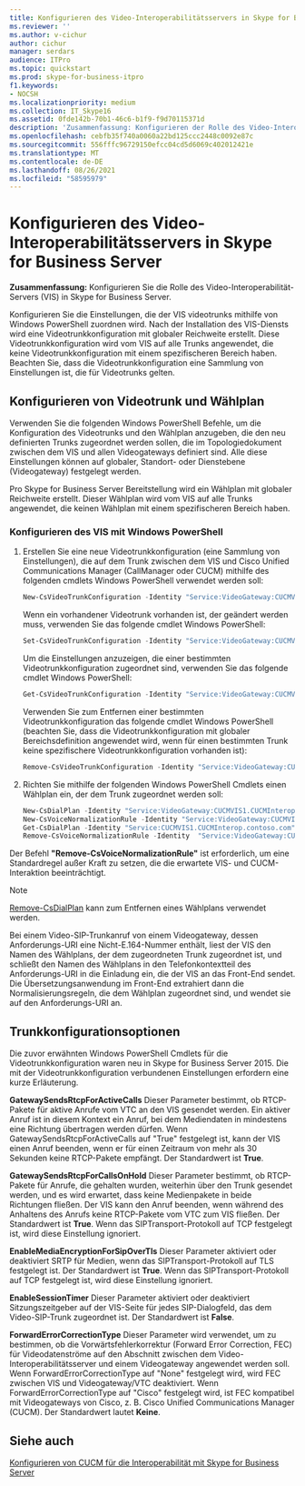 ```yaml
---
title: Konfigurieren des Video-Interoperabilitätsservers in Skype for Business Server
ms.reviewer: ''
ms.author: v-cichur
author: cichur
manager: serdars
audience: ITPro
ms.topic: quickstart
ms.prod: skype-for-business-itpro
f1.keywords:
- NOCSH
ms.localizationpriority: medium
ms.collection: IT_Skype16
ms.assetid: 0fde142b-70b1-46c6-b1f9-f9d70115371d
description: 'Zusammenfassung: Konfigurieren der Rolle des Video-Interoperabilität-Servers (VIS) in Skype for Business Server.'
ms.openlocfilehash: cebfb35f740a0060a22bd125ccc2448c0092e87c
ms.sourcegitcommit: 556fffc96729150efcc04cd5d6069c402012421e
ms.translationtype: MT
ms.contentlocale: de-DE
ms.lasthandoff: 08/26/2021
ms.locfileid: "58595979"
---
```

# <a name="configure-the-video-interop-server-in-skype-for-business-server"></a>Konfigurieren des Video-Interoperabilitätsservers in Skype for Business Server
 
**Zusammenfassung:** Konfigurieren Sie die Rolle des Video-Interoperabilität-Servers (VIS) in Skype for Business Server.
  
 Konfigurieren Sie die Einstellungen, die der VIS videotrunks mithilfe von Windows PowerShell zuordnen wird. Nach der Installation des VIS-Diensts wird eine Videotrunkkonfiguration mit globaler Reichweite erstellt. Diese Videotrunkkonfiguration wird vom VIS auf alle Trunks angewendet, die keine Videotrunkkonfiguration mit einem spezifischeren Bereich haben. Beachten Sie, dass die Videotrunkkonfiguration eine Sammlung von Einstellungen ist, die für Videotrunks gelten.
  
## <a name="configure-video-trunk-and-dial-plan"></a>Konfigurieren von Videotrunk und Wählplan

Verwenden Sie die folgenden Windows PowerShell Befehle, um die Konfiguration des Videotrunks und den Wählplan anzugeben, die den neu definierten Trunks zugeordnet werden sollen, die im Topologiedokument zwischen dem VIS und allen Videogateways definiert sind. Alle diese Einstellungen können auf globaler, Standort- oder Dienstebene (Videogateway) festgelegt werden. 
  
Pro Skype for Business Server Bereitstellung wird ein Wählplan mit globaler Reichweite erstellt. Dieser Wählplan wird vom VIS auf alle Trunks angewendet, die keinen Wählplan mit einem spezifischeren Bereich haben. 
  
### <a name="configure-the-vis-using-windows-powershell"></a>Konfigurieren des VIS mit Windows PowerShell

1. Erstellen Sie eine neue Videotrunkkonfiguration (eine Sammlung von Einstellungen), die auf dem Trunk zwischen dem VIS und Cisco Unified Communications Manager (CallManager oder CUCM) mithilfe des folgenden cmdlets Windows PowerShell verwendet werden soll:
    
   ```powershell
   New-CsVideoTrunkConfiguration -Identity "Service:VideoGateway:CUCMVIS1.CUCMInterop.contoso.com" -GatewaySendsRtcpForActiveCalls $false -GatewaySendsRtcpForCallsOnHold $false -EnableMediaEncryptionForSipOverTls $true(or $false)
   ```

    Wenn ein vorhandener Videotrunk vorhanden ist, der geändert werden muss, verwenden Sie das folgende cmdlet Windows PowerShell:
    
   ```powershell
   Set-CsVideoTrunkConfiguration -Identity "Service:VideoGateway:CUCMVIS1.CUCMInterop.contoso.com" -GatewaySendsRtcpForActiveCalls $false -GatewaySendsRtcpForCallsOnHold $false -EnableMediaEncryptionForSipOverTls  $true(or $false)
   ```

    Um die Einstellungen anzuzeigen, die einer bestimmten Videotrunkkonfiguration zugeordnet sind, verwenden Sie das folgende cmdlet Windows PowerShell:
    
   ```powershell
   Get-CsVideoTrunkConfiguration -Identity "Service:VideoGateway:CUCMVIS1.CUCMInterop.contoso.com"
   ```

    Verwenden Sie zum Entfernen einer bestimmten Videotrunkkonfiguration das folgende cmdlet Windows PowerShell (beachten Sie, dass die Videotrunkkonfiguration mit globaler Bereichsdefinition angewendet wird, wenn für einen bestimmten Trunk keine spezifischere Videotrunkkonfiguration vorhanden ist):
    
   ```powershell
   Remove-CsVideoTrunkConfiguration -Identity "Service:VideoGateway:CUCMVIS1.CUCMInterop.contoso.com"
   ```

2. Richten Sie mithilfe der folgenden Windows PowerShell Cmdlets einen Wählplan ein, der dem Trunk zugeordnet werden soll:
    
   ```powershell
   New-CsDialPlan -Identity "Service:VideoGateway:CUCMVIS1.CUCMInterop.contoso.com" -SimpleName "TrunkTestDialPlan" 
   New-CsVoiceNormalizationRule -Identity "Service:VideoGateway:CUCMVIS1.CUCMInterop.contoso.com/SevenDigitRule" -Pattern '^(\d{7})$' -Translation '+1425$1' 
   Get-CsDialPlan -Identity "Service:CUCMVIS1.CUCMInterop.contoso.com"
   Remove-CsVoiceNormalizationRule -Identity  "Service:VideoGateway:CUCMVIS1.CUCMInterop.contoso.com/Keep All"
   ```

Der Befehl **"Remove-CsVoiceNormalizationRule"** ist erforderlich, um eine Standardregel außer Kraft zu setzen, die die erwartete VIS- und CUCM-Interaktion beeinträchtigt.
> [!NOTE]
> [Remove-CsDialPlan](/powershell/module/skype/remove-csdialplan?view=skype-ps) kann zum Entfernen eines Wählplans verwendet werden.
  
Bei einem Video-SIP-Trunkanruf von einem Videogateway, dessen Anforderungs-URI eine Nicht-E.164-Nummer enthält, liest der VIS den Namen des Wählplans, der dem zugeordneten Trunk zugeordnet ist, und schließt den Namen des Wählplans in den Telefonkontextteil des Anforderungs-URI in die Einladung ein, die der VIS an das Front-End sendet. Die Übersetzungsanwendung im Front-End extrahiert dann die Normalisierungsregeln, die dem Wählplan zugeordnet sind, und wendet sie auf den Anforderungs-URI an.
## <a name="trunk-configuration-options"></a>Trunkkonfigurationsoptionen

Die zuvor erwähnten Windows PowerShell Cmdlets für die Videotrunkkonfiguration waren neu in Skype for Business Server 2015. Die mit der Videotrunkkonfiguration verbundenen Einstellungen erfordern eine kurze Erläuterung.
  
 **GatewaySendsRtcpForActiveCalls** Dieser Parameter bestimmt, ob RTCP-Pakete für aktive Anrufe vom VTC an den VIS gesendet werden. Ein aktiver Anruf ist in diesem Kontext ein Anruf, bei dem Mediendaten in mindestens eine Richtung übertragen werden dürfen. Wenn GatewaySendsRtcpForActiveCalls auf "True" festgelegt ist, kann der VIS einen Anruf beenden, wenn er für einen Zeitraum von mehr als 30 Sekunden keine RTCP-Pakete empfängt. Der Standardwert ist **True**.
  
 **GatewaySendsRtcpForCallsOnHold** Dieser Parameter bestimmt, ob RTCP-Pakete für Anrufe, die gehalten wurden, weiterhin über den Trunk gesendet werden, und es wird erwartet, dass keine Medienpakete in beide Richtungen fließen. Der VIS kann den Anruf beenden, wenn während des Anhaltens des Anrufs keine RTCP-Pakete vom VTC zum VIS fließen. Der Standardwert ist **True**. Wenn das SIPTransport-Protokoll auf TCP festgelegt ist, wird diese Einstellung ignoriert.
  
 **EnableMediaEncryptionForSipOverTls** Dieser Parameter aktiviert oder deaktiviert SRTP für Medien, wenn das SIPTransport-Protokoll auf TLS festgelegt ist. Der Standardwert ist **True**. Wenn das SIPTransport-Protokoll auf TCP festgelegt ist, wird diese Einstellung ignoriert.
  
 **EnableSessionTimer** Dieser Parameter aktiviert oder deaktiviert Sitzungszeitgeber auf der VIS-Seite für jedes SIP-Dialogfeld, das dem Video-SIP-Trunk zugeordnet ist. Der Standardwert ist **False**.
  
 **ForwardErrorCorrectionType** Dieser Parameter wird verwendet, um zu bestimmen, ob die Vorwärtsfehlerkorrektur (Forward Error Correction, FEC) für Videodatenströme auf den Abschnitt zwischen dem Video-Interoperabilitätsserver und einem Videogateway angewendet werden soll. Wenn ForwardErrorCorrectionType auf "None" festgelegt wird, wird FEC zwischen VIS und Videogateway/VTC deaktiviert. Wenn ForwardErrorCorrectionType auf "Cisco" festgelegt wird, ist FEC kompatibel mit Videogateways von Cisco, z. B. Cisco Unified Communications Manager (CUCM). Der Standardwert lautet **Keine**.
  
## <a name="see-also"></a>Siehe auch

[Konfigurieren von CUCM für die Interoperabilität mit Skype for Business Server](configure-cucm-for-interoperation.md)